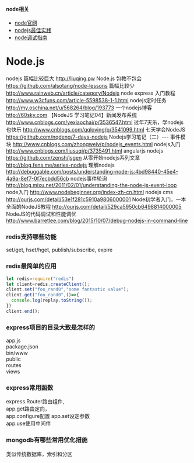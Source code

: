 <h4>node相关</h4>

- [node官网](http://nodejs.cn/)
- [nodejs最佳实践](https://github.com/i0natan/nodebestpractices/blob/master/README.chinese.md)
- [node调试指南](https://github.com/nswbmw/node-in-debugging)

# Node.js
nodejs 篇幅比较巨大	http://liuqing.pw
Node.js 包教不包会	https://github.com/alsotang/node-lessons
篇幅比较少	http://www.rainweb.cn/article/category/Nodejs
node express 入门教程	http://www.w3cfuns.com/article-5598538-1-1.html
nodejs定时任务	http://my.oschina.net/u/568264/blog/193773
一个nodejs博客	http://60sky.com
【NodeJS 学习笔记04】新闻发布系统	http://www.cnblogs.com/yexiaochai/p/3536547.html
过年7天乐，学nodejs 也快乐	http://www.cnblogs.com/qqloving/p/3541099.html
七天学会NodeJS	https://github.com/nqdeng/7-days-nodejs
Nodejs学习笔记（二）--- 事件模块	http://www.cnblogs.com/zhongweiv/p/nodejs_events.html
nodejs入门	http://www.cnblogs.com/liusuqi/p/3735491.html
angularjs nodejs	https://github.com/zensh/jsgen
从零开始nodejs系列文章	http://blog.fens.me/series-nodejs
理解nodejs	http://debuggable.com/posts/understanding-node-js:4bd98440-45e4-4a9a-8ef7-0f7ecbdd56cb
nodejs事件轮询	http://blog.mixu.net/2011/02/01/understanding-the-node-js-event-loop
node入门	http://www.nodebeginner.org/index-zh-cn.html
nodejs cms	http://ourjs.com/detail/53e1f281c5910a9806000001
Node初学者入门，一本全面的NodeJS教程	http://ourjs.com/detail/529ca5950cb6498814000005
NodeJS的代码调试和性能调优	http://www.barretlee.com/blog/2015/10/07/debug-nodejs-in-command-line

### redis支持哪些功能  
set/get, hset/hget, publish/subscribe, expire  
### redis最简单的应用

```js
let redis=require("redis")
let client=redis.createClient();
client.set("foo_rand0","some fantastic value");
client.get("foo_rand0",()=>{
  console.log(replay.toString());
})
client.end();
```
### express项目的目录大致是怎样的
app.js  
package.json  
bin/www  
public  
routes  
views

### express常用函数
express.Router路由组件,  
app.get路由定向，  
app.configure配置
app.set设定参数  
app.use使用中间件

### mongodb有哪些常用优化措施
类似传统数据库，索引和分区

